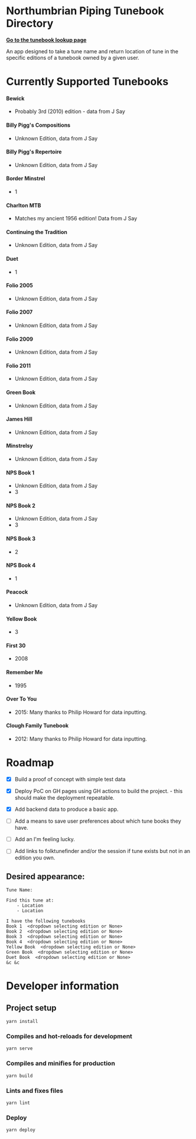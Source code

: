 # Northumbrian Piping Tunebook Directory

**[Go to the tunebook lookup page](https://wxtim.github.io/tunebook-companion/)**

An app designed to take a tune name and return
location of tune in the specific editions of a
tunebook owned by a given user.


# Currently Supported Tunebooks

#### Bewick
  - Probably 3rd (2010) edition - data from J Say
#### Billy Pigg's Compositions
  - Unknown Edition, data from J Say
#### Billy Pigg's Repertoire
  - Unknown Edition, data from J Say
#### Border Minstrel
  - 1
#### Charlton MTB
  - Matches my ancient 1956 edition! Data from J Say
#### Continuing the Tradition
  - Unknown Edition, data from J Say
#### Duet
  - 1
#### Folio 2005
  - Unknown Edition, data from J Say
#### Folio 2007
  - Unknown Edition, data from J Say
#### Folio 2009
  - Unknown Edition, data from J Say
#### Folio 2011
  - Unknown Edition, data from J Say
#### Green Book
  - Unknown Edition, data from J Say
#### James Hill
  - Unknown Edition, data from J Say
#### Minstrelsy
  - Unknown Edition, data from J Say
#### NPS Book 1
  - Unknown Edition, data from J Say
  - 3
#### NPS Book 2
  - Unknown Edition, data from J Say
  - 3
#### NPS Book 3
  - 2
#### NPS Book 4
  - 1
#### Peacock
  - Unknown Edition, data from J Say
#### Yellow Book
  - 3
#### First 30
  - 2008
#### Remember Me
  - 1995
#### Over To You
  - 2015: Many thanks to Philip Howard for data
    inputting.
#### Clough Family Tunebook
  - 2012: Many thanks to Philip Howard for data
    inputting.


# Roadmap

- [x] Build a proof of concept with simple test data
- [x] Deploy PoC on GH pages using GH actions
      to build the project. - this should make the
      deployment repeatable.
- [x] Add backend data to produce a basic app.
- [ ] Add a means to save user preferences about
      which tune books they have.
- [ ] Add an I'm feeling lucky.
- [ ] Add links to folktunefinder and/or the session
      if tune exists but not in an edition you own.


## Desired appearance:

```
Tune Name:

Find this tune at:
    - Location
    - Location

I have the following tunebooks
Book 1  <dropdown selecting edition or None>
Book 2  <dropdown selecting edition or None>
Book 3  <dropdown selecting edition or None>
Book 4  <dropdown selecting edition or None>
Yellow Book  <dropdown selecting edition or None>
Green Book  <dropdown selecting edition or None>
Duet Book  <dropdown selecting edition or None>
&c &c
```

# Developer information

## Project setup
```
yarn install
```

### Compiles and hot-reloads for development
```
yarn serve
```

### Compiles and minifies for production
```
yarn build
```

### Lints and fixes files
```
yarn lint
```

### Deploy
```
yarn deploy
```
